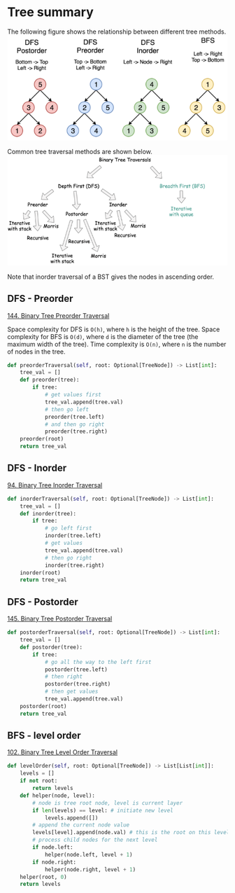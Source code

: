 # Tree summary

The following figure shows the relationship between different tree methods.
![Different Tree Methods](TreeMethods.png)

Common tree traversal methods are shown below.
![Tree Traversal Methods](TreeTraverse.png)

Note that inorder traversal of a BST gives the nodes in ascending order. 

## DFS - Preorder
[144. Binary Tree Preorder Traversal](https://leetcode.com/problems/binary-tree-preorder-traversal/)

Space complexity for DFS is `O(h)`, where `h` is the height of the tree. Space complexity for BFS is `O(d)`, where `d` is the diameter of the tree (the maximum width of the tree). Time complexity is `O(n)`, where `n` is the number of nodes in the tree.

```python
def preorderTraversal(self, root: Optional[TreeNode]) -> List[int]:
    tree_val = []
    def preorder(tree):
        if tree:
            # get values first
            tree_val.append(tree.val)
            # then go left
            preorder(tree.left)
            # and then go right
            preorder(tree.right)
    preorder(root)
    return tree_val
```

## DFS - Inorder
[94. Binary Tree Inorder Traversal](https://leetcode.com/problems/binary-tree-inorder-traversal/)

```python
def inorderTraversal(self, root: Optional[TreeNode]) -> List[int]:
    tree_val = []
    def inorder(tree):
        if tree:
            # go left first
            inorder(tree.left)
            # get values
            tree_val.append(tree.val)
            # then go right
            inorder(tree.right)
    inorder(root)
    return tree_val
```


## DFS - Postorder
[145. Binary Tree Postorder Traversal](https://leetcode.com/problems/binary-tree-postorder-traversal/)

```python
def postorderTraversal(self, root: Optional[TreeNode]) -> List[int]:
    tree_val = []
    def postorder(tree):
        if tree: 
            # go all the way to the left first         
            postorder(tree.left)
            # then right
            postorder(tree.right)
            # then get values
            tree_val.append(tree.val)
    postorder(root)
    return tree_val
```

## BFS - level order
[102. Binary Tree Level Order Traversal](https://leetcode.com/problems/binary-tree-level-order-traversal/)

```python
def levelOrder(self, root: Optional[TreeNode]) -> List[List[int]]:
    levels = []
    if not root:
        return levels      
    def helper(node, level):
        # node is tree root node, level is current layer
        if len(levels) == level: # initiate new level
            levels.append([])
        # append the current node value
        levels[level].append(node.val) # this is the root on this level
        # process child nodes for the next level
        if node.left:
            helper(node.left, level + 1)
        if node.right:
            helper(node.right, level + 1)   
    helper(root, 0)
    return levels
```


